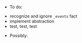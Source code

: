 * To do:
- recognize and ignore `_events` fact
- implement abstraction
- test, test, test

* Possibly:
